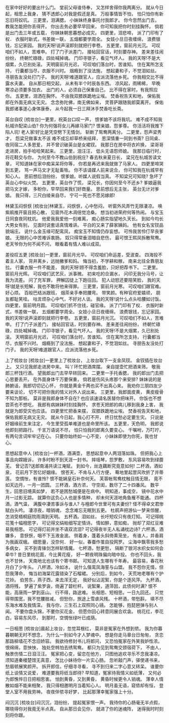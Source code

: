 <!-- { "loadSidebar": true } -->
在家中好好的要出什么门。
堂前父母谁侍奉，
又怎样舍得你我两离分。
就从今日起，相思上我身，
猜不透郎心对我是假还是真。
万般事情皆不怕，
怕只怕你有新忘旧将奴坑。
三更里，泪满腮，
小妹妹终身事托付我郎才。
你今忽然出门去，
教我怎能把你丢得开。
你出去务必要早早回来，
你可知我把你时刻挂胸怀。
倘若是出门去三年或五载，
你妹妹朝思暮想必成灾。
四更里，泪悲啼，
派了门印有了权．
衣服时新式，书差做一联，
五烟都要学周全。
女妓小旦日夜缠绵，
浪费银钱，忘记家园。
我的天呀!说声滚即刻就把行李卷。
五更里，窗前月光沉。
可叹咱们不如人，苦难申。
打了门子派差门，
接帖回官话，时刻要存神。
差来差往闹纷纷，
终朝忙碌碌，四处喊掉魂。
门印寻银子，看见气坏人。
我的天呀!不是大烟累，久已别处滚。
天明窗前月光迟，
可叹咱们落台时，苦谁知。
住在寓所怎支持，
行囊都当尽，衣服不兴时。
烟瘾到了没法施，
想起妻和子，不觉泪如丝。
寻朋告友没处打门子。
我的天呀!难道跟官人，应派流落他乡死。
你我相交比不得露水夫妻。
自从那日相交起，
从未有半个时辰各东西。
凉风起，雨稀稀，
早晚寒凉必须要多加衣。
出门的人，必须自己保重自己，
比不得在家时，有我照应你。
五更里，泪洒在胸怀。
不由我双膝跌跪地尘埃。
焚香祝告天和地，
保佑我郎在外面无病又无灾。
念念弥陀佛，南无佛如来，
灵菩萨跟随我郎莫离开。
保佑我郎诸事遂心身体康泰，
从今起我一日三拜沐手焚香吃长斋。

英台自叹
[梳妆台]一更里，祝英台口叹一声，
恨爹娘不该将我坑。
难不成不知我杭城许配梁山伯?
你为何强将女儿再嫁马家门?
恨亲娘、怨爹尊。
你活活将我推下陷人坑!
老人家!好比是凭空劈下无情剑，
斩断了鸳鸯两离分。
二更里，怨声梁秀才，
怨梁兄做事太不该
难不成忘却草桥来结拜，
恩深情重一同到书斋?
日同桌、夜同宿二人多恩爱，
并不曾识破英台是女裙钗。
我那日在房中将衣衿换，
梁哥哥走进房，拍手哈哈笑起来。
三更里，泪汪汪，
低头无语怨师娘。
我那日临行时，将花鞋交与你，
为何至今不教山伯到祝庄?
春去秋来夏日长，
梁兄在杭城苦读文章，
可知道妹在家中痴呆呆将你等，
你若是再迟来我就做了马家人。
四更里啼哭到五更，
骂一声马文才无耻畜牲。
你不该请媒人前来说合，
你可知我在杭城早有知心人。
思前想后泪纷纷，
恨爹娘。听媒人说假当真。
不知梁兄可知晓?
急坏了英台心中似火焚。
五更里，英台作了慌，
梁兄长，你因何至今不还乡?
爹娘逼我把马文才嫁，
多盼你，早早回来我们好商量。
思前想后无主张，
英台无计对爹娘。
我只得，三尺白绫来自尽，
宁可一死也不愿另嫁郎!

林黛玉闷恹恹
[梳妆台]林黛玉，闷恹恹，心中愁闷，
听窗外风弄竹无限凄凉。
唤紫鹃推开窗且把心散，
见窗外花木凋倍觉沧桑。
想当初进荣府何等热闹。
与宝玉日同食夜同枕炕。
他爱我我爱他一刻难离，
痴心肠实指望地久天长。
到如今均长大男女有别，
见面时说套话真情难讲。
平白的又来了薛家姨妈。
他有女名宝钗品貌端庄。
说什么金玉缘可配鸾凤，
痴宝玉不知情仍存妄想。
可怜我苦伶仃早丧爹娘。
无限的心中苦难诉衷肠。
奴只得常垂泪暗自悲伤，
最可恨王熙凤拆散鸳鸯。
老天爷你为何不闻不问，
眼看着有情人难以成双。

差役叹五更
[梳妆台]一更里，窗前月光华。
可叹咱们命运差，受波查。
四海投不着主人家，
背井离乡，远抛撇爹和妈。
悔当初，不学耕和稼，
南来北往全靠朋友拉。
行囊衣服一件不能差，
我的天呀!顾不得含羞脸，只好把荐书下。
二更里。窗前月光辉。
可叹咱们武艺灰，派事微。
初来吃的合漏水，
问印无我分马号，让我为流差。
问了充军罪，
押解囚徒上下跑往回。
犯人动怒还要陪笑脸，
我的天呀!就是长短解，我也不敢将他来得罪。
三更里，窗前月光寒。
可叹咱们跟官难。好心烦。
百般巴结派跟班，
烟茶亲手奉把腰弯。
带笑颜。有种官府爱嬉顽，
朋友都耻笑哇。
咕言烦杂心中气，不好对人谈。
我的天呀!说什么点头哈腰如讨饭。
四更里，窗前明月圆。
可叹咱们抓不住钱，碰官缘。
派了门印有了权．
衣服时新式，书差做一联，
五烟都要学周全。
女妓小旦日夜缠绵，
浪费银钱，忘记家园。
我的天呀!说声滚即刻就把行李卷。
五更里，窗前月光沉。
可叹咱们不如人，苦难申。
打了门子派差门，
接帖回官话，时刻要存神。
差来差往闹纷纷，
终朝忙碌碌，四处喊掉魂。
门印寻银子，看见气坏人。
我的天呀!不是大烟累，久已别处滚。
天明窗前月光迟，
可叹咱们落台时，苦谁知。
住在寓所怎支持，
行囊都当尽，衣服不兴时。
烟瘾到了没法施，
想起妻和子，不觉泪如丝。
寻朋告友没处打门子。
我的天呀!难道跟官人，应派流落他乡死。

上了梳妆台
[梳妆台]一更里上了梳妆台，
上妆台取下一支金凤钗。
金钗插在妆台上。
又只见我郎走进房中来。
叫丫环忙把酒席摆。
亲自提壶忙把酒来筛。
敬我郎三杯饯行酒。
望我郎出门去早早转回来。
二更里一手托香腮，
我的郎出门去把心思要丢开。
在外面身体千万要保重，
倘若是伤风头疼那个来安排?
妹妹说的是肺腑话，我郎切切记心怀，
你就是黄金千两也买不出真心来。
我劝你三朋四友少要来谈论，
切不可把你我的情义对外人说出来。
三更里，我郎面皮黄，
黄皮瘦骨不知为那桩。
莫非是我郎身体不自在?
也应该速请名医替你把味开。
你饭也不想尝茶也不想吃，
我郎有病妹妹时刻挂胸怀。
求苍天把郎的病儿移到我身上害，
我就是为郎受灾也应该。
四更里忙把香来摆，
双膝跌跪地尘埃。
焚香祝告天和地，
保佑我郎无病又无灾。
就从今日起，我心打不开，
终日忧愁必定要生灾。
只说是好姻缘前生来注定，
今生里受孤单难道也是命里所该。
五更里，天色明，
我郎说他即刻把路行。
千言万语说不尽，
怕只怕我的郎离久要变心。
千嘱咐，万叮咛，
有两句言词牢牢记在心。
只要你始终如一心不变，
小妹妹即使为你死，我也甘心。

思想起意中人
[梳妆台]一杯酒，酒满壶，
思想起意中人两泪落如珠。
但把我心上事且向嫦娥诉，
许多时盼不到天涯一封书。
摔瑶琴，怨罗敷，
东风容易吹到绿蘼芜。
曾记否?送郎南浦共读江淹赋，
到如今，丝连藕断究竟意如何!
二杯酒，酒如泉，
花前月下苦忆好姻缘。
恨苍天，不肯与人行方便，
蓦地里起罡风吹折了并蒂莲。
空惆怅，有谁怜?
恨不能娲皇石补奈何天。
芙蓉帐鸳鸯枕触目情无限，
竟不如天边月，一月一团圆。
三杯酒，酒方浓，
守空闺，数尽了二十四番风。
数平生，回思旧境真如梦，
若不是困愁城便是在病中。
明知道，事成空，
镜中花水中月一过影无踪。
就算你这负心人也是多情种，
却未何天涯地角鱼雁不能通。
四杯酒，酒气温，
满腹中凄苦事诉与谁人?
与檀郎今世里可有夫妻份?
怪不得卓文君惨赋白头吟。
凄凉夜，暗销魂，
念念难忘无眠到五更。
杜鹃声把游仙一梦来惊醒，
怎消受梧桐庭院雨滴到天明。
五杯酒。泪如丝，
长吁短叹只有夜灯知。
可记得桃花笺十幅相思字，
可记得文绢帕细写定情诗。
情如醉，意如痴，
抛却了双红豆难易我相思。
可记得灯前并坐不语双流泪?
可记得夜半无人私诵枕边诗?
六杯酒，酒嫌多，
意恹恹，咽不下玉液金波。
侧着身，蓬着头斜倚熏笼坐，
有谁人，并香肩为我画双蛾。
细思量，没奈何．
好一似，春蚕作茧自投网罗。
尘海中飘零我多愁多病女，
买不到青锋剑怎样斩情魔。
七杯酒，愁更愁，
隔断了银河水织女如何会牵牛?
昔日里桃花面，今比黄花瘦，
好一颗夜明珠偏向暗中投。
你也不回头，我也不甘休，
天南地北也该有个寄书邮。
可知道人生哪有千年寿。
最容易，春花秋月白了少年头。
八杯酒，冷如冰，
说什么偕鸾凤海誓与山盟。
我不怨你无情，但怨我薄命，
悔当初海棠花露错染了石榴裙。
分别后，到如今，
天荒地老哪有个护花铃。
伯劳东，燕子西，来去浑无定，
我好似沾泥絮，你是个逐风萍。
九杯酒，酒将残，
梦遍了紫罗衾，倚遍了碧栏杆。
说絮果，道萍因，此债何时满?
恨不能，高唐雨一梦到巫山。
行不得，路途难。
长相思、短相思。一日九回还。
只觉得带围宽，我不觉腰肢减，
但愁你，旅途上雪虐风残。
十杯酒，带愁斟，
填不尽东海水难及我情深。
我与你，三生石上双照同心镜。
怎能够，抱琵琶弹与别人闻。
不要你盘头锦，不要你买花金，
但愿你回心转意同展合欢衾。
桃花红，李花白，容易东风尽，
到那时，空惆怅绿叶已成荫。

一日相思
[梳妆台]晨起上妆台，忽觉耳根红，
莫非是冤家在外想到侬。
我为你暮暮朝朝无时不想念，
为什么一别如今才人梦魂中。
想是你走马章台日匆匆，
贪恋那路柳墙花不念旧娇容。
我欲待修封书儿将郎问，
又恐怕冤家在外笑我妒性浓。
恨绵绵，意怏怏，
独处空帏怕去绣鸳鸯。
都只为见到鸳鸯交颈宿荷下，
不由人，触景伤情二日泪汪汪。
冤家把心变，留恋在他方，
只图他追欢寻乐不念我凄凉。
须知道秦楼楚馆无真意，
怎比小妹待你一片实心肠。
忽听敲门声，驿使递书来，
愁眉顿展笑颜开。
拆开郎信，仔细寻寻看，
寻不到归来二字心意又转呆。
谁要你纸上谈情又说爱，
难道要我将纸当郎待?
早知道，冤家待我情义如纸薄，
又何必为郎憔悴日日把相思害。
怕到黄昏，又到黄昏，
黄昏时候更令人销魂。
薄幸人情散如烟不能来相聚，
我只得相邀明月当着知心人。
明月虽无语，窥侬却有恒，
登堂人室不用我劳神。
夜夜伴侬寻好梦，
比起那薄幸冤家强上十分。

闷沉沉
[梳妆台]闷沉沉，泪纷纷，
提起冤家恨一声。
我待你的心肠毫无半点假，
哪晓得你对我竟无半点真。
自从那日会见你，
就进了你的迷魂阵，
迷得我时时刻刻将你跟。
